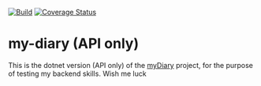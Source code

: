 [![Build](https://github.com/devKiratu/my-diary/actions/workflows/main.yml/badge.svg)](https://github.com/devKiratu/my-diary/actions/workflows/main.yml)
[![Coverage Status](https://coveralls.io/repos/github/devKiratu/my-diary/badge.svg?branch=develop&service=github)](https://coveralls.io/github/devKiratu/my-diary?branch=develop&service=github)

# my-diary (API only)
This is the dotnet version (API only) of the [myDiary](https://github.com/devKiratu/myDiary) project, for the purpose of testing my backend skills.
Wish me luck 
